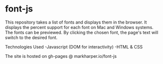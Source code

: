 # font-js

This repository takes a list of fonts and displays them in the browser. It displays the percent support for each font on Mac and Windows systems. The fonts can be previewed. By clicking the chosen font, the page's text will switch to the desired font.

Technologies Used
-Javascript (DOM for interactivity)
-HTML & CSS

The site is hosted on gh-pages @ <a>markharper.io/font-js</a>
